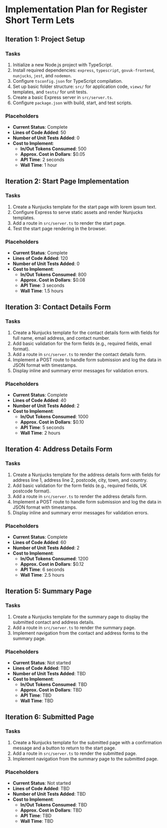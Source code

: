 # Implementation Plan for Register Short Term Lets

## Iteration 1: Project Setup
### Tasks
1. Initialize a new Node.js project with TypeScript.
2. Install required dependencies: `express`, `typescript`, `govuk-frontend`, `nunjucks`, `jest`, and `nodemon`.
3. Configure `tsconfig.json` for TypeScript compilation.
4. Set up basic folder structure: `src/` for application code, `views/` for templates, and `tests/` for unit tests.
5. Create a basic Express server in `src/server.ts`.
6. Configure `package.json` with build, start, and test scripts.

### Placeholders
- **Current Status**: Complete
- **Lines of Code Added**: 50
- **Number of Unit Tests Added**: 0
- **Cost to Implement**:
  - **In/Out Tokens Consumed**: 500
  - **Approx. Cost in Dollars**: $0.05
  - **API Time**: 2 seconds
  - **Wall Time**: 1 hour

## Iteration 2: Start Page Implementation
### Tasks
1. Create a Nunjucks template for the start page with lorem ipsum text.
2. Configure Express to serve static assets and render Nunjucks templates.
3. Add a route in `src/server.ts` to render the start page.
4. Test the start page rendering in the browser.

### Placeholders
- **Current Status**: Complete
- **Lines of Code Added**: 120
- **Number of Unit Tests Added**: 0
- **Cost to Implement**:
  - **In/Out Tokens Consumed**: 800
  - **Approx. Cost in Dollars**: $0.08
  - **API Time**: 3 seconds
  - **Wall Time**: 1.5 hours

## Iteration 3: Contact Details Form
### Tasks
1. Create a Nunjucks template for the contact details form with fields for full name, email address, and contact number.
2. Add basic validation for the form fields (e.g., required fields, email format).
3. Add a route in `src/server.ts` to render the contact details form.
4. Implement a POST route to handle form submission and log the data in JSON format with timestamps.
5. Display inline and summary error messages for validation errors.

### Placeholders
- **Current Status**: Complete
- **Lines of Code Added**: 40
- **Number of Unit Tests Added**: 2
- **Cost to Implement**:
  - **In/Out Tokens Consumed**: 1000
  - **Approx. Cost in Dollars**: $0.10
  - **API Time**: 5 seconds
  - **Wall Time**: 2 hours

## Iteration 4: Address Details Form
### Tasks
1. Create a Nunjucks template for the address details form with fields for address line 1, address line 2, postcode, city, town, and country.
2. Add basic validation for the form fields (e.g., required fields, UK postcode format).
3. Add a route in `src/server.ts` to render the address details form.
4. Implement a POST route to handle form submission and log the data in JSON format with timestamps.
5. Display inline and summary error messages for validation errors.

### Placeholders
- **Current Status**: Complete
- **Lines of Code Added**: 60
- **Number of Unit Tests Added**: 2
- **Cost to Implement**:
  - **In/Out Tokens Consumed**: 1200
  - **Approx. Cost in Dollars**: $0.12
  - **API Time**: 6 seconds
  - **Wall Time**: 2.5 hours

## Iteration 5: Summary Page
### Tasks
1. Create a Nunjucks template for the summary page to display the submitted contact and address details.
2. Add a route in `src/server.ts` to render the summary page.
3. Implement navigation from the contact and address forms to the summary page.

### Placeholders
- **Current Status**: Not started
- **Lines of Code Added**: TBD
- **Number of Unit Tests Added**: TBD
- **Cost to Implement**:
  - **In/Out Tokens Consumed**: TBD
  - **Approx. Cost in Dollars**: TBD
  - **API Time**: TBD
  - **Wall Time**: TBD

## Iteration 6: Submitted Page
### Tasks
1. Create a Nunjucks template for the submitted page with a confirmation message and a button to return to the start page.
2. Add a route in `src/server.ts` to render the submitted page.
3. Implement navigation from the summary page to the submitted page.

### Placeholders
- **Current Status**: Not started
- **Lines of Code Added**: TBD
- **Number of Unit Tests Added**: TBD
- **Cost to Implement**:
  - **In/Out Tokens Consumed**: TBD
  - **Approx. Cost in Dollars**: TBD
  - **API Time**: TBD
  - **Wall Time**: TBD
